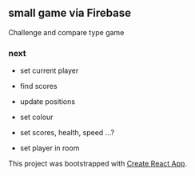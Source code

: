 ## small game via Firebase ##

Challenge and compare type game

### next ###

- set current player
- find scores
- update positions

- set colour
- set scores, health, speed ...?
- set player in room


This project was bootstrapped with [Create React App](https://github.com/facebookincubator/create-react-app).

